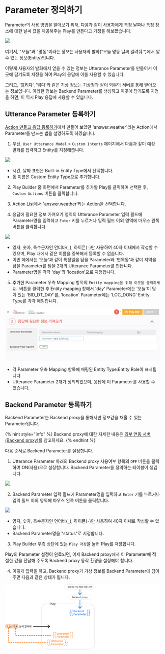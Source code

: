 # Parameter 정의하기

Parameter의 사용 방법을 알아보기 위해, 다음과 같이 사용자에게 특정 날짜나 특정 장소에 대한 날씨 값을 제공해주는 Play를 만든다고 가정을 해보겠습니다.

![](../../../../.gitbook/assets/ch3_3233_03.png)

여기서, "오늘"과 "명동"이라는 정보는 사용자의 발화\("오늘 명동 날씨 알려줘."\)에서 알 수 있는 정보\(Entity\)입니다.

이렇게 사용자의 발화에서 얻을 수 있는 정보는 Utterance Parameter를 만들어서 이곳에 담기도록 지정을 하여 Play의 응답에 이를 사용할 수 있습니다.

그리고, '흐리다', '맑다'와 같은 기상 정보는 기상청과 같이 외부의 서버를 통해 받아오는 정보입니다. 이러한 정보는 Backend Parameter를 생성하고 이곳에 담기도록 지정을 하면, 이 역시 Play 응답에 사용할 수 있습니다.

## Utterance Parameter 등록하기

[Action 만들고 응답 등록하기](../../hello-aria/create-an-action-and-an-answer.md)에서 만들어 보았던 'answer.weather'라는 Action에서 Parameter를 만드는 법을 설명하도록 하겠습니다.

1.  우선, `User Utterance Model` &gt; `Custom Intents` 페이지에서 다음과 같이 예상 발화를 입력하고 Entity를 지정해줍니다.

![](../../../../.gitbook/assets/ch3_3233_c01.png)

* 시간, 날짜 표현은 Built-in Entity Type에서 선택합니다.
* 동 이름은 Custom Entity Type으로 추가합니다.

2.  Play Builder 홈 화면에서 Parameter를 추가할 Play를 클릭하여 선택한 후, `Custom Actions` 버튼을 클릭합니다.

3.  Action List에서 'answer.weather'라는 Action을 선택합니다.

4.  응답에 필요한 정보 가져오기 영역의 Utterance Parameter 입력 필드에 Parameter명을 입력하고 `Enter` 키를 누르거나 입력 필드 이외 영역에 마우스 왼쪽 버튼을 클릭합니다.

![](../../../../.gitbook/assets/ch3_3233_c02.png)

* 영자, 숫자, 특수문자인 언더바\(`_`\), 하이픈\(`-`\)만 사용하여 40자 이내에서 작성할 수 있으며, Play 내에서 같은 이름을 중복해서 등록할 수 없습니다.
* 이번 예에서는 '오늘'과 같이 특정일을 담을 Parameter와 '면목동'과 같이 지역을 담을 Parameter를 담을 2개의 Utterance Parameter를 만듭니다.
* Parameter명을 각각 'day'와 'location'으로 지정합니다.

5.  추가한 Parameter 우측 Mapping 항목의 `Entity mapping을 위해 이곳을 클릭하세요.` 버튼을 클릭한 후 Entity mapping 창에서 'day' Parameter에는 '오늘'이 담겨 있는 'BID\_DT\_DAY'를, 'location' Parameter에는 'LOC\_DONG' Entity Type를 각각 매핑합니다.

![](../../../../.gitbook/assets/ch3_3233_c03__1.gif)

* 각 Parameter 우측 Mapping 항목에 매핑된 Entity Type:Entity Role이 표시됩니다.
* Utterance Parameter 2개가 정의되었으며, 응답에 이 Parameter를 사용할 수 있습니다.

## Backend Parameter 등록하기

Backend Parameter는 Backend proxy을 통해서만 정보값을 채울 수 있는 Parameter입니다.

{% hint style="info" %}
Backend proxy에 대한 자세한 내용은 [외부 연동 서버\(Backend proxy\)](../../use-backend-proxy/)를 참고하세요.
{% endhint %}

다음 순서로 Backend Parameter를 설정합니다.

1.  Utterance Parameter 아래의 Backend proxy 사용여부 항목의 `OFF` 버튼을 클릭하여 ON\(사용\)으로 설정합니다. Backend Parameter를 정의하는 테이블이 생깁니다.

![](../../../../.gitbook/assets/ch3_3233_c04.png)

2.  Backend Parameter 입력 필드에 Parameter명을 입력하고 `Enter` 키를 누르거나 입력 필드 이외 영역에 마우스 왼쪽 버튼을 클릭합니다.

![](../../../../.gitbook/assets/ch3_3233_c05.png)

* 영자, 숫자, 특수문자인 언더바\(`_`\), 하이픈\(`-`\)만 사용하여 40자 이내로 작성할 수 있습니다.
* Backend Parameter명을 "status"로 지정합니다.

3.  Play Builder 우측 상단에 있는 `Play 저장`을 눌러 Play를 저장합니다.

Play의 Parameter 설정이 완료되면, 이제 Backend proxy에서 이 Parameter에 적절한 값을 전달해 주도록 Backend proxy 동작 환경을 설정해야 합니다.

4.  이렇게 입력을 하고, Backend proxy가 기상 정보를 Backend Parameter에 담아주면 다음과 같은 상태가 됩니다.

![](../../../../.gitbook/assets/ch3_3233_04__1.png)

